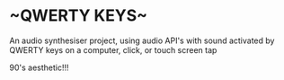 # ~QWERTY KEYS~

An audio synthesiser project, using audio API's with sound activated by 
QWERTY keys on a computer, click, or touch screen tap

90's aesthetic!!!
